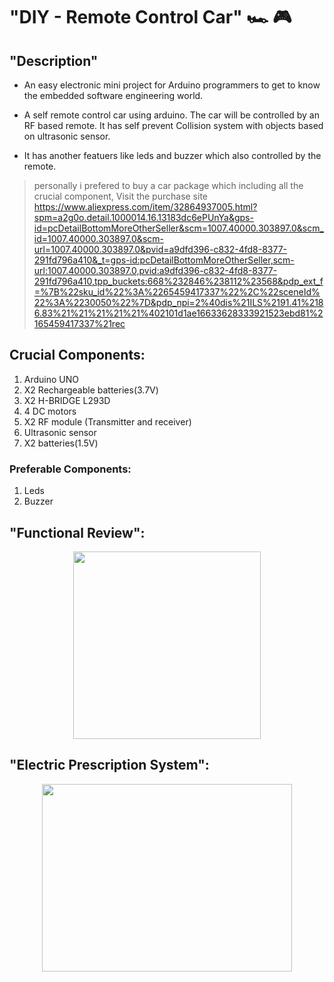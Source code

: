 # "DIY - Remote Control Car"  :racing_car:	:video_game:

## "Description"

- An easy electronic mini project for Arduino programmers to get to know the embedded software engineering world.

- A self remote control car using arduino. The car will be controlled by an RF based remote. It has self prevent Collision system with objects based on ultrasonic sensor.  

- It has another featuers like leds and buzzer which also controlled by the remote.  

>personally i prefered to buy a car package which including all the crucial component, Visit the purchase site https://www.aliexpress.com/item/32864937005.html?spm=a2g0o.detail.1000014.16.13183dc6ePUnYa&gps-id=pcDetailBottomMoreOtherSeller&scm=1007.40000.303897.0&scm_id=1007.40000.303897.0&scm-url=1007.40000.303897.0&pvid=a9dfd396-c832-4fd8-8377-291fd796a410&_t=gps-id:pcDetailBottomMoreOtherSeller,scm-url:1007.40000.303897.0,pvid:a9dfd396-c832-4fd8-8377-291fd796a410,tpp_buckets:668%232846%238112%23568&pdp_ext_f=%7B%22sku_id%22%3A%2265459417337%22%2C%22sceneId%22%3A%2230050%22%7D&pdp_npi=2%40dis%21ILS%2191.41%2186.83%21%21%21%21%21%402101d1ae16633628333921523ebd81%2165459417337%21rec


## Crucial Components:

  1. Arduino UNO
  2. X2 Rechargeable batteries(3.7V)
  3. X2 H-BRIDGE L293D
  4. 4  DC motors
  5. X2 RF module (Transmitter and receiver)
  6. Ultrasonic sensor
  7. X2 batteries(1.5V)
  
 ### Preferable Components:
 
  1. Leds
  2. Buzzer

## "Functional Review":
   
<p align="center">
<img src="https://user-images.githubusercontent.com/101269937/190865251-b9836f34-cd67-4d76-ac5c-e8a69d2f3e1c.jpg" width="300" height="300">
</p>

## "Electric Prescription System":

<p align="center">
<img src="https://user-images.githubusercontent.com/101269937/190865282-5d1aefe4-1ba8-49e7-9dad-6af24d880675.jpg" width="400" height="300">
</p>
